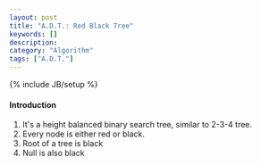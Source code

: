 ```yaml
---
layout: post
title: "A.D.T.: Red Black Tree"
keywords: []
description: 
category: "Algorithm"
tags: ["A.D.T."]
---
```

{% include JB/setup %}

#### Introduction

1. It's a height balanced binary search tree, similar to 2-3-4 tree.
2. Every node is either red or black.
3. Root of a tree is black
4. Null is also black



